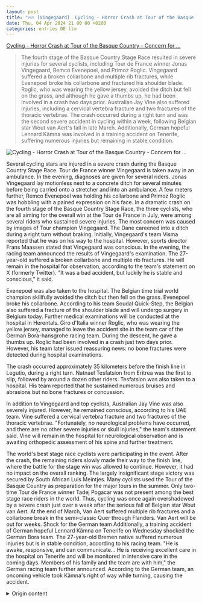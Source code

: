```yaml
---
layout: post
title: "🔥🔥 [Vingegaard]  Cycling - Horror Crash at Tour of the Basque Country - Concern for ..."
date: Thu, 04 Apr 2024 21 00 00 +0200
categories: entries DE llm
---
```

[ Cycling - Horror Crash at Tour of the Basque Country - Concern for ...](https://www.schwarzwaelder-bote.de/inhalt.radsport-drama-um-vingegaard-und-co-bei-der-baskenland-rundfahrt.3b5cac6f-5201-44ba-b551-bce68d140c60.html)

> The fourth stage of the Basque Country Stage Race resulted in severe injuries for several cyclists, including Tour de France winner Jonas Vingegaard, Remco Evenepoel, and Primoz Roglic. Vingegaard suffered a broken collarbone and multiple rib fractures, while Evenepoel broke his collarbone and fractured his shoulder blade. Roglic, who was wearing the yellow jersey, avoided the ditch but fell on the grass, and although he gave a thumbs up, he had been involved in a crash two days prior. Australian Jay Vine also suffered injuries, including a cervical vertebra fracture and two fractures of the thoracic vertebrae. The crash occurred during a right turn and was the second severe accident in cycling within a week, following Belgian star Wout van Aert's fall in late March. Additionally, German hopeful Lennard Kämna was involved in a training accident on Tenerife, suffering numerous injuries but remaining in stable condition.

![ Cycling - Horror Crash at Tour of the Basque Country - Concern for ...](https://www.schwarzwaelder-bote.de/media.media.05864373-b3bb-4a93-93e4-1b9b3cd26a1c.16x9_1024.jpg)

 Several cycling stars are injured in a severe crash during the Basque Country Stage Race. Tour de France winner Vingegaard is taken away in an ambulance. In the evening, diagnoses are given for several riders. Jonas Vingegaard lay motionless next to a concrete ditch for several minutes before being carried onto a stretcher and into an ambulance. A few meters further, Remco Evenepoel was holding his collarbone and Primoz Roglic was hobbling with a pained expression on his face. In a dramatic crash on the fourth stage of the Basque Country Stage Race, the three cyclists, who are all aiming for the overall win at the Tour de France in July, were among several riders who sustained severe injuries. The most concern was caused by images of Tour champion Vingegaard. The Dane careened into a ditch during a right turn without braking. Initially, Vingegaard's team Visma reported that he was on his way to the hospital. However, sports director Frans Maassen stated that Vingegaard was conscious. In the evening, the racing team announced the results of Vingegaard's examination. The 27-year-old suffered a broken collarbone and multiple rib fractures. He will remain in the hospital for observation, according to the team's statement on X (formerly Twitter). "It was a bad accident, but luckily he is stable and conscious," it said.

Evenepoel was also taken to the hospital. The Belgian time trial world champion skillfully avoided the ditch but then fell on the grass. Evenepoel broke his collarbone. According to his team Soudal Quick-Step, the Belgian also suffered a fracture of the shoulder blade and will undergo surgery in Belgium today. Further medical examinations will be conducted at the hospital in Herentals. Giro d'Italia winner Roglic, who was wearing the yellow jersey, managed to leave the accident site in the team car of the German Bora-hansgrohe racing team. During the descent, he gave a thumbs up. Roglic had been involved in a crash just two days prior. However, his team later issued reassuring news: no bone fractures were detected during hospital examinations.

The crash occurred approximately 35 kilometers before the finish line in Legutio, during a right turn. Natnael Tesfatsion from Eritrea was the first to slip, followed by around a dozen other riders. Tesfatsion was also taken to a hospital. His team reported that he sustained numerous bruises and abrasions but no bone fractures or concussion.

In addition to Vingegaard and top cyclists, Australian Jay Vine was also severely injured. However, he remained conscious, according to his UAE team. Vine suffered a cervical vertebra fracture and two fractures of the thoracic vertebrae. "Fortunately, no neurological problems have occurred, and there are no other severe injuries or skull injuries," the team's statement said. Vine will remain in the hospital for neurological observation and is awaiting orthopedic assessment of his spine and further treatment.

The world's best stage race cyclists were participating in the event. After the crash, the remaining riders slowly made their way to the finish line, where the battle for the stage win was allowed to continue.  However, it had no impact on the overall ranking. The largely insignificant stage victory was secured by South African Luis Meintjes. Many cyclists used the Tour of the Basque Country as preparation for the major tours in the summer. Only two-time Tour de France winner Tadej Pogacar was not present among the best stage race riders in the world. Thus, cycling was once again overshadowed by a severe crash just over a week after the serious fall of Belgian star Wout van Aert. At the end of March, Van Aert suffered multiple rib fractures and a collarbone break in the semi-classic Quer through Flanders. Van Aert will be out for weeks. Shock for the German team Additionally, a training accident of German hopeful Lennard Kämna on Tenerife on Wednesday shocked the German Bora team. The 27-year-old Bremen native suffered numerous injuries but is in stable condition, according to his racing team. "He is awake, responsive, and can communicate... He is receiving excellent care in the hospital on Tenerife and will be monitored in intensive care in the coming days. Members of his family and the team are with him," the German racing team further announced. According to the German team, an oncoming vehicle took Kämna's right of way while turning, causing the accident.

<details>
  <summary>Origin content</summary>
  ---
layout: post
title: "🔥🔥 [Vingegaard] Radsport - Horror-Crash bei Baskenland-Rundfahrt - Sorge um ..."
date: Thu, 04 Apr 2024 21:00:00 +0200
categories: entries DE
---
[Radsport - Horror-Crash bei Baskenland-Rundfahrt - Sorge um ...](https://www.schwarzwaelder-bote.de/inhalt.radsport-drama-um-vingegaard-und-co-bei-der-baskenland-rundfahrt.3b5cac6f-5201-44ba-b551-bce68d140c60.html)

![Radsport - Horror-Crash bei Baskenland-Rundfahrt - Sorge um ...](https://www.schwarzwaelder-bote.de/media.media.05864373-b3bb-4a93-93e4-1b9b3cd26a1c.16x9_1024.jpg)

Bei einem schlimmen Sturz bei der Baskenland-Rundfahrt erwischt es zahlreiche Radstars. Tour-Sieger Vingegaard wird im Krankenwagen abtransportiert.

Bei einem schlimmen Sturz bei der Baskenland-Rundfahrt erwischt es zahlreiche Radstars. Tour-Sieger Vingegaard wird im Krankenwagen abtransportiert. Am Abend gibt es bei mehreren Fahrern Diagnosen.

Legutio - Jonas Vingegaard lag minutenlang neben einem Betongraben reglos auf dem Boden, bevor er auf einer Trage in einen Krankenwagen gebracht wurde. Wenige Meter weiter hielt sich Remco Evenepoel das Schlüsselbein und Primoz Roglic humpelte mit schmerzverzerrtem Gesicht über den Asphalt. Bei einem dramatischen Sturz auf der vierten Etappe der Baskenland-Rundfahrt haben sich die drei Radstars, die im Juli allesamt bei der Tour de France um den Gesamtsieg kämpfen wollen, neben weiteren Fahrern schwerer verletzt.

Die größten Sorgen bereiteten die Bilder von Tour-Champion Vingegaard. Der Däne rauschte in der Rechtskurve nahezu ungebremst in den Graben. Vingegaard sei auf dem Weg ins Krankenhaus, teilte sein Visma-Team zunächst mit. Laut Sportdirektor Frans Maassen sei Vingegaard aber bei Bewusstsein. Am Abend gab der Rennstall die Untersuchungsergebnisse des Dänen bekannt. Demnach erlitt der 27-Jährige einen Schlüsselbeinbruch sowie mehrere Rippenbrüche. Er bleibe vorsorglich zur Beobachtung im Krankenhaus, teilte das Team auf X, ehemals Twitter, mit. "Es war ein schlimmer Unfall, aber glücklicherweise ist er stabil und bei Bewusstsein", hieß es.

Lesen Sie auch

Schlüsselbein gebrochen: Evenepoel muss operiert werden

Auch Evenepoel wurde ins Krankenhaus gebracht. Der belgische Zeitfahr-Weltmeister hatte den Graben erst noch geschickt umkurvt, war dann aber auf dem Rasen zu Fall gekommen. Evenepoel brach sich das Schlüsselbein. Wie dessen Rennstall Soudal Quick-Step mitteilte, erlitt der Belgier außerdem eine Fraktur des Schulterblatts. Er werde heute nach Belgien zurückkehren und sich dort einer Operation unterziehen. Im Krankenhaus in Herentals würden zudem weitere medizinische Untersuchungen durchgeführt.

Giro-Sieger Roglic, der im Gelben Trikot unterwegs war, konnte immerhin im Teamwagen des deutschen Bora-hansgrohe-Rennstalls die Unfallstelle verlassen. Bei der Abfahrt hob er den Daumen. Der Slowene war erst am Mittwoch in einen Sturz verwickelt gewesen. Am Abend gab sein Team Entwarnung: Bei Untersuchungen im Krankenhaus seien bei Roglic keine Knochenbrüche festgestellt worden.

Crash 35 Kilometer vor Ziel in Legutio

Der Crash ereignete sich rund 35 Kilometer vor dem Ziel in Legutio in einer Rechtskurve. Als Erster war Natnael Tesfatsion aus Eritrea weggerutscht, danach stürzten rund ein Dutzend weitere Fahrer. Der Eritreer wurde ebenfalls in ein Krankenhaus gebracht. Dort wurden zahlreiche Prellungen und Abschürfungen, aber zunächst weder Knochenbrüche noch eine Gehirnerschütterung festgestellt, hieß es von seinem Team.

Neben Vingegaard und den Top-Fahrern hatte es auch den Australier Jay Vine schlimmer erwischt. Der Radprofi sei aber bei Bewusstsein, teilte sein UAE-Team mit. Bei dem 28-Jährigen wurden ein Halswirbelbruch und zwei Brüche der Brustwirbelsäule diagnostiziert. "Glücklicherweise sind keine neurologischen Probleme aufgetreten und es gibt keine weiteren schweren Verletzungen oder Schädelverletzungen", hieß es in einer Mitteilung des Teams. Vine werde zur neurologischen Beobachtung im Krankenhaus bleiben und man warte auf die orthopädische Beurteilung der Wirbelsäule sowie die weitere Behandlung.

Die besten Rundfahrer der Welt am Start

Das Rennen wurde anschließend neutralisiert, die restlichen Fahrer fuhren im langsamen Tempo Richtung Ziel. Dem verbliebenen Peloton war der Kampf um den Etappensieg freigestellt worden. Dieser hatte aber keinen Einfluss auf die Gesamtwertung. Den fürs Klassement unerheblichen Etappenerfolg sicherte sich der Südafrikaner Luis Meintjes.

Die Baskenland-Rundfahrt nutzen viele Fahrer als Vorbereitung auf die großen Rundfahrten im Sommer. Von den besten Rundfahrern der Welt war lediglich der zweimalige Tour-Sieger Tadej Pogacar nicht am Start.

Damit wurde der Radsport nur rund eine Woche nach dem schweren Sturz des belgischen Stars Wout van Aert wieder von einem schlimmen Crash überschattet. Der Belgier hatte beim Halbklassiker Quer durch Flandern Ende März mehrere Rippenbrüche und einen Schlüsselbeinbruch erlitten. Van Aert wird wochenlang ausfallen.

Schock fürs deutsche Team

Dazu schockte ein Trainingsunfall des deutschen Hoffnungsträgers Lennard Kämna am Mittwoch auf Teneriffa das deutsche Bora-Team. Der 27 Jahre alte Bremer erlitt dabei zahlreiche Verletzungen, befinde sich aber in stabilem Zustand, hatte sein Rennstall mitgeteilt. "Er ist wach, ansprechbar und kann kommunizieren. (...) Er wird im Krankenhaus auf Teneriffa sehr gut versorgt und wird in den kommenden Tagen auf der Intensivstation überwacht. Mitglieder der Familie sowie des Teams sind bei ihm", hieß es weiter. Nach Angaben des deutschen Rennstalls habe ein entgegenkommendes Fahrzeug beim Abbiegen Kämna die Vorfahrt genommen.


</details>
